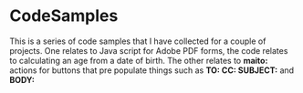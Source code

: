 # CodeSamples

This is a series of code samples that I have collected for a couple of projects. 
One relates to Java script for Adobe PDF forms, the code relates to calculating an age from a date of birth. 
The other relates to **maito:** actions for buttons that pre populate things such as **TO: CC: SUBJECT:** and **BODY:**

